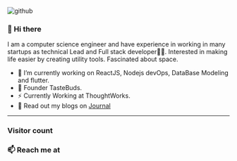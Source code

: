 ![github](https://user-images.githubusercontent.com/31445077/87033150-57166f80-c203-11ea-990c-71a1e0d34ff4.png)
### 👋 Hi there 
I am a computer science engineer and have experience in working in many startups as technical Lead and Full stack developer👨‍💻. Interested in making life easier by creating utility tools. Fascinated about space.


- 🔭 I’m currently working on ReactJS, Nodejs devOps, DataBase Modeling and flutter.
- 🍔 Founder TasteBuds.
- ⚡ Currently Working at ThoughtWorks.
- 💬 Read out my blogs on [Journal](https://journaldev.netlify.app)

<hr />

### Visitor count


### 📫 Reach me at 
